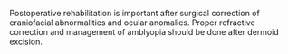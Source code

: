 Postoperative rehabilitation is important after surgical correction of craniofacial abnormalities and ocular anomalies. Proper refractive correction and management of amblyopia should be done after dermoid excision.